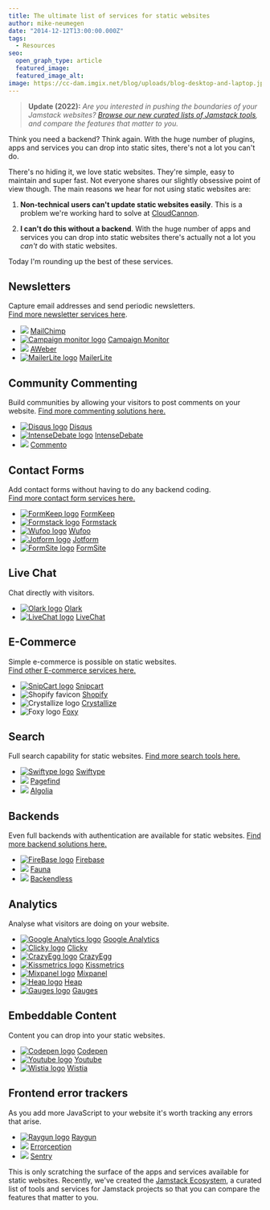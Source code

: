 ```yaml
---
title: The ultimate list of services for static websites
author: mike-neumegen
date: "2014-12-12T13:00:00.000Z"
tags:
  - Resources
seo:
  open_graph_type: article
  featured_image:
  featured_image_alt:
image: https://cc-dam.imgix.net/blog/uploads/blog-desktop-and-laptop.jpg
---
```

> **Update (2022):**  *Are you interested in pushing the boundaries of your Jamstack websites? [Browse our new curated lists of Jamstack tools](https://cloudcannon.com/community/jamstack-ecosystem/), and compare the features that matter to you.*

Think you need a backend? Think again. With the huge number of plugins, apps and services you can drop into static sites, there's not a lot you can't do.

There's no hiding it, we love static websites. They're simple, easy to maintain and super fast. Not everyone shares our slightly obsessive point of view though. The main reasons we hear for not using static websites are:

1. **Non-technical users can't update static websites easily**. This is a problem we're working hard to solve at [CloudCannon](http://cloudcannon.com).

2. **I can't do this without a backend**. With the huge number of apps and services you can drop into static websites there's actually not a lot you *can't* do with static websites.

Today I'm rounding up the best of these services.

<div class="t-posts__content-roundup-boxes"><h2>Newsletters</h2><p>Capture email addresses and send periodic newsletters.<br /><a href="https://cloudcannon.com/community/jamstack-ecosystem/newsletters/">Find more newsletter services here</a>.</p><ul><li><img src="https://cc-dam.imgix.net/community/assets/ecosystem/newsletter/mailchimp-fav.jpg" /> <a href="http://mailchimp.com">MailChimp</a></li><li><a href="https://www.campaignmonitor.com/"><img alt="Campaign monitor logo" src="https://cc-dam.imgix.net/community/assets/ecosystem/newsletter/cmonitor-fav.jpg" /></a> <a target="_blank" rel="noopener" href="https://www.campaignmonitor.com/">Campaign Monitor</a></li><li><img src="https://cc-dam.imgix.net/community/assets/ecosystem/newsletter/aweber-fav.jpg" /> <a target="_blank" rel="noopener" href="https://www.aweber.com/email-newsletters.htm">AWeber</a></li><li><a href="https://www.mailerlite.com"><img alt="MailerLite logo" src="https://cc-dam.imgix.net/community/assets/ecosystem/newsletter/mailerlite-fav.jpg" /></a> <a href="https://www.mailerlite.com">MailerLite</a></li></ul><h2> </h2><h2>Community Commenting</h2><p>Build communities by allowing your visitors to post comments on your website. <a href="https://cloudcannon.com/community/jamstack-ecosystem/commenting/">Find more commenting solutions here.</a></p><ul><li><a href="https://disqus.com"><img alt="Disqus logo" src="https://cc-dam.imgix.net/community/assets/ecosystem/commenting/disqus-fav.jpg" /></a> <a href="https://disqus.com">Disqus</a></li><li><a href="http://intensedebate.com/"><img alt="IntenseDebate logo" src="https://cc-dam.imgix.net/community/assets/ecosystem/commenting/intense-fav.jpg" /></a> <a href="http://intensedebate.com/">IntenseDebate</a></li><li><img src="https://cc-dam.imgix.net/community/assets/ecosystem/commenting/commento-fav.jpg" /> <a target="_blank" rel="noopener" href="https://commento.io/">Commento</a></li></ul><h2> </h2><h2>Contact Forms</h2><p>Add contact forms without having to do any backend coding.<br /><a href="https://cloudcannon.com/community/jamstack-ecosystem/contact-forms/">Find more contact form services here.</a></p><ul><li><a href="https://formkeep.com/"><img alt="FormKeep logo" src="https://cc-dam.imgix.net/community/assets/ecosystem/contact-form/formkeep-fav.jpg" /></a> <a href="https://formkeep.com/">FormKeep</a></li><li><a href="https://www.formstack.com/"><img alt="Formstack logo" src="https://cc-dam.imgix.net/community/assets/ecosystem/contact-form/formstack-fav.jpg" /></a> <a href="https://www.formstack.com/">Formstack</a></li><li><a href="http://www.wufoo.com/"><img alt="Wufoo logo" src="https://cc-dam.imgix.net/community/assets/ecosystem/contact-form/wufoo-fav.jpg" /></a> <a href="http://www.wufoo.com/">Wufoo</a></li><li><a href="http://www.jotform.com/"><img alt="Jotform logo" src="https://cc-dam.imgix.net/community/assets/ecosystem/contact-form/jotform-fav.jpg" /></a> <a href="http://www.jotform.com/">Jotform</a></li><li><a href="https://www.formsite.com/"><img alt="FormSite logo" src="https://cc-dam.imgix.net/community/assets/ecosystem/contact-form/formsite-fav.jpg" /></a> <a href="https://www.formsite.com/">FormSite</a></li></ul><h2> </h2><h2>Live Chat</h2><p>Chat directly with visitors.</p><ul><li><a href="https://www.olark.com/"><img alt="Olark logo" src="https://cc-dam.imgix.net/Group.jpg" /></a> <a href="https://www.olark.com/">Olark</a></li><li><a href="http://www.livechatinc.com/"><img alt="LiveChat logo" src="https://cc-dam.imgix.net/Livechat_fsvicon.jpg" /></a> <a href="http://www.livechatinc.com/">LiveChat</a></li></ul><h2> </h2><h2>E-Commerce</h2><p>Simple e-commerce is possible on static websites.<br /><a href="https://cloudcannon.com/community/jamstack-ecosystem/ecommerce/">Find other E-commerce services here.</a></p><ul><li><a href="http://snipcart.com"><img alt="SnipCart logo" src="https://cc-dam.imgix.net/community/assets/ecosystem/ecommerce/snipcart-fav.jpg" /></a> <a href="http://snipcart.com">Snipcart</a></li><li><img src="https://cc-dam.imgix.net/community/assets/ecosystem/ecommerce/shopify-fav.jpg" alt="Shopify favicon" /> <a target="_blank" rel="noopener" href="https://www.shopify.com/plus/solutions/headless-commerce">Shopify</a></li><li><img src="https://cc-dam.imgix.net/community/assets/ecosystem/ecommerce/crystallize-fav.jpg" alt="Crystallize logo" /> <a target="_blank" rel="noopener" href="https://crystallize.com/">Crystallize</a></li><li><img src="https://cc-dam.imgix.net/community/assets/ecosystem/ecommerce/foxy-fav.jpg" alt="Foxy logo" /> <a target="_blank" rel="noopener" href="https://foxy.io/">Foxy</a></li></ul><h2> </h2><h2>Search</h2><p>Full search capability for static websites. <a href="https://cloudcannon.com/community/jamstack-ecosystem/search/">Find more search tools here.</a></p><ul><li><a href="https://swiftype.com/"><img alt="Swiftype logo" src="https://cc-dam.imgix.net/community/assets/ecosystem/search/swifttype-fav.jpg" /></a> <a href="https://swiftype.com/">Swiftype</a></li><li><img src="https://cc-dam.imgix.net/Pagefind_1.jpg" /> <a target="_blank" rel="noopener" href="https://pagefind.app/">Pagefind</a></li><li><img src="https://cc-dam.imgix.net/community/assets/ecosystem/search/algolia-fav.jpg" /> <a target="_blank" rel="noopener" href="https://www.algolia.com/">Algolia</a></li></ul> <h2>Backends</h2><p>Even full backends with authentication are available for static websites. <a href="https://cloudcannon.com/community/jamstack-ecosystem/backends/">Find more backend solutions here.</a></p><ul><li><a href="https://www.firebase.com/"><img alt="FireBase logo" src="https://cc-dam.imgix.net/community/assets/ecosystem/backends/firebase-fav.jpg" /></a> <a href="https://www.firebase.com/">Firebase</a></li><li><img src="https://cc-dam.imgix.net/community/assets/ecosystem/backends/fauna-fav.jpg" /> <a target="_blank" rel="noopener" href="https://fauna.com/">Fauna</a></li><li><img src="https://cc-dam.imgix.net/community/assets/ecosystem/backends/backendless-fav.jpg" /> <a target="_blank" rel="noopener" href="https://backendless.com/">Backendless</a></li></ul><h2> </h2><h2>Analytics</h2><p>Analyse what visitors are doing on your website.</p><ul><li><a href="http://www.google.com/analytics/"><img alt="Google Analytics logo" src="https://cc-dam.imgix.net/community/assets/ecosystem/analytics/googleanalytics-fav.jpg" /></a> <a href="http://www.google.com/analytics/">Google Analytics</a></li><li><a href="http://clicky.com/"><img alt="Clicky logo" src="https://cc-dam.imgix.net/community/assets/ecosystem/analytics/clicky-fav.jpg" /></a> <a href="http://clicky.com/">Clicky</a></li><li><a href="http://www.crazyegg.com/"><img alt="CrazyEgg logo" src="https://cc-dam.imgix.net/community/assets/ecosystem/analytics/crazyegg-fav.jpg" /></a> <a href="http://www.crazyegg.com/">CrazyEgg</a></li><li><a href="http://kissmetrics.com"><img alt="Kissmetrics logo" src="https://cc-dam.imgix.net/community/assets/ecosystem/analytics/kissmetric-fav.jpg" /></a> <a href="http://kissmetrics.com">Kissmetrics</a></li><li><a href="http://mixpanel.com"><img alt="Mixpanel logo" src="https://cc-dam.imgix.net/community/assets/ecosystem/analytics/mixpanel-fav.jpg" /></a> <a href="http://mixpanel.com">Mixpanel</a></li><li><a href="https://heapanalytics.com/"><img alt="Heap logo" src="https://cc-dam.imgix.net/community/assets/ecosystem/analytics/heap-fav.jpg" /></a> <a href="https://heapanalytics.com/">Heap</a></li><li><a href="http://get.gaug.es/"><img alt="Gauges logo" src="https://cc-dam.imgix.net/community/assets/ecosystem/analytics/gauges-fav.jpg" /></a> <a href="http://get.gaug.es/">Gauges</a></li></ul><h2> </h2><h2>Embeddable Content</h2><p>Content you can drop into your static websites.</p><ul><li><a href="http://codepen.io/"><img alt="Codepen logo" src="https://cc-dam.imgix.net/Codepen_favicon.jpg" /></a> <a href="http://codepen.io/">Codepen</a></li><li><a href="http://youtube.com"><img alt="Youtube logo" src="https://cc-dam.imgix.net/Youtube_favicon.jpg" /></a> <a href="http://youtube.com">Youtube</a></li><li><a href="http://wistia.com/"><img alt="Wistia logo" src="https://cc-dam.imgix.net/Wistia_favicon.jpg" /></a> <a href="http://wistia.com/">Wistia</a></li></ul><h2> </h2><h2>Frontend error trackers</h2><p>As you add more JavaScript to your website it's worth tracking any errors that arise.</p><ul><li><a href="https://raygun.io/"><img alt="Raygun logo" src="https://cc-dam.imgix.net/Raygun_favicon.jpg" /></a> <a href="https://raygun.io/">Raygun</a></li><li><img src="https://cc-dam.imgix.net/errorception_1.png" /> <a target="_blank" rel="noopener" href="https://errorception.com/">Errorception</a></li><li><img src="https://cc-dam.imgix.net/sentry_1.png" /> <a target="_blank" rel="noopener" href="https://sentry.io/welcome/">Sentry</a></li></ul></div>

This is only scratching the surface of the apps and services available for static websites. Recently, we've created the [Jamstack Ecosystem](https://cloudcannon.com/community/jamstack-ecosystem/), a curated list of tools and services for Jamstack projects so that you can compare the features that matter to you. 